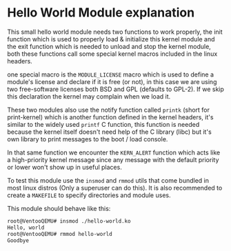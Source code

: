# Hello World Module explanation

This small hello world module needs two functions to work properly, the init
function which is used to properly load & initialize this kernel module and the
exit function which is needed to unload and stop the kernel module, both these
functions call some special kernel macros included in the linux headers.

one special macro is the `MODULE_LICENSE` macro which is used to define a
module's license and declare if it is free (or not), in this case we are using
two free-software licenses both BSD and GPL (defaults to GPL-2). If we skip this
declaration the kernel may complain when we load it.

These two modules also use the notify function called `printk` (short for
print-kernel) which is another function defined in the kernel headers, it's
similar to the widely used `printf` C function, this function is needed because
the kernel itself doesn't need help of the C library (libc) but it's own library
to print messages to the boot / load console.

In that same function we encounter the `KERN_ALERT` function which acts like a
high-priority kernel message since any message with the default priority or
lower won't show up in useful places.

To test this module use the `insmod` and `rmmod` utils that come bundled in most
linux distros (Only a superuser can do this). It is also recommended to create a
`MAKEFILE` to specify directories and module uses.

This module should behave like this:

``` sh
root@VentooQEMU# insmod ./hello-world.ko
Hello, world
root@VentooQEMU# rmmod hello-world
Goodbye
```
